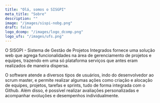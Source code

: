 ```yaml
---
title: "Olá, somos o SISGPI"
meta_title: "Sobre"
description: ""
image: "/images/sispi-nobg.png"
draft: false
logo_dcomp: "/images/logo_dcomp.png"
logo_ufs: "/images/ufs.png"
---
```


O SISGPI - Sistema de Gestão de Projetos Integrados fornece uma solução web que agrega funcionalidades na área de gerenciamento de projetos e equipes, trazendo em uma só plataforma serviços que antes eram realizados de maneira dispersa.

O software atende a diversos tipos de usuários, indo do desenvolvedor ao scrum master, e permite realizar algumas ações como criação e alocação de equipes, projetos, tarefas e sprints, tudo de forma integrada com o Github. Além disso, é possível realizar avaliações personalizadas e acompanhar evoluções e desempenhos individualmente.

<!-- <svg version="1.1" viewBox="0 0 646.67 301.33" xmlns="http://www.w3.org/2000/svg">
<g transform="matrix(1.3333 0 0 -1.3333 0 301.33)">
<g transform="scale(.1)">
<g transform="scale(10)">
<text transform="matrix(1 0 0 -1 .20273 6.6941)" fill="#00388c" font-family="'DejaVu Sans'" font-size="27.375px" xml:space="preserve"><tspan x="0 21.078751 37.914375 55.297501 72.078377 83.329498 94.060501 110.84138 137.50462 154.34026 171.77809 182.50909 199.26259 207.96785 225.35097 242.1866 250.89185 269.9996 286.75308 313.41635 330.79947 348.23718 358.96817 375.74905 390.8053 407.66821 424.42169 433.64709 453.68558 468.98807" y="0">Departamento de Computação/UFS</tspan></text>
</g>
<path d="m4162.8 1421.2c20.86 0 41.56 2.11 62.07 6.32 20.55 4.26 38.95 11.76 55.24 22.5 16.29 10.75 29.49 25.39 39.57 43.99 10.11 18.55 15.15 42.19 15.15 70.86 0 41.05-15 74.76-44.96 101.17-29.96 26.37-72.97 39.57-129.02 39.57h-165.16v-284.41zm-219.92-374.38v711.56h217.97c35.86 0 67.77-4.88 95.78-14.65 28.05-9.76 51.8-23.32 71.37-40.58 19.53-17.27 34.37-37.77 44.45-61.56 10.12-23.79 15.16-49.38 15.16-76.72 0-35.2-6.18-65.16-18.56-89.92-12.38-24.77-29.02-45.12-49.84-61.1-20.86-15.97-44.81-27.54-71.84-34.69-27.07-7.18-54.92-10.78-83.59-10.78h-168.09v-321.56z" fill="#00388c" fill-rule="evenodd"/>
<path d="m3357.5 1449.5 350.86 332.34v-735.04h-52.77v614.81l-298.09-294.18-293.24 290.27v-610.9h-52.78v735.04z" fill="#00388c" fill-rule="evenodd"/>
<path d="m2796.4 1403.6c0 43.67-8.44 85.04-25.4 124.14-16.95 39.1-40.23 73.32-69.88 102.62-29.65 29.33-64.53 52.46-104.57 69.41-40.08 16.91-83.59 25.39-130.51 25.39-41.05 0-81.13-7.66-120.19-22.97-39.1-15.31-73.99-37.15-104.61-65.47-30.63-28.36-55.2-62.38-73.79-102.14-18.55-39.73-27.85-84.07-27.85-132.93 0-41.06 8.16-80.63 24.45-118.75 16.29-38.13 39.06-72.15 68.4-102.15 29.34-29.96 64.18-53.91 104.57-71.84 40.43-17.89 85.04-26.87 133.91-26.87 41.05 0 81.13 7.65 120.23 22.96 39.1 15.32 73.79 37.15 104.1 65.51 30.28 28.32 54.73 62.23 73.28 101.64 18.6 39.42 27.86 83.25 27.86 131.45zm-709.57-2.93c0 55.39 10.58 106.21 31.75 152.5 21.17 46.25 49.38 85.98 84.53 119.22 35.2 33.24 75.59 59.14 121.22 77.69 45.62 18.6 92.85 27.85 141.71 27.85 55.39 0 106.53-10.23 153.44-30.78 46.95-20.5 87.5-47.89 121.72-82.11 34.18-34.18 60.74-73.59 79.65-118.24 18.9-44.65 28.32-91.4 28.32-140.27 0-56.02-10.59-107.19-31.76-153.44s-49.18-86.01-84.06-119.26c-34.85-33.2-74.92-58.94-120.2-77.18-45.27-18.25-92.38-27.39-141.25-27.39-56.01 0-107.5 10.28-154.41 30.78-46.92 20.55-87.46 47.89-121.68 82.11s-60.94 73.64-80.16 118.28c-19.22 44.61-28.82 91.37-28.82 140.24z" fill="#00388c" fill-rule="evenodd"/>
<path d="m448.28 2250.1c124.57 0 239.73-28.28 345.43-84.8 105.7-56.57 197.11-131.14 274.14-223.75 77.03-92.62 137.27-197.93 180.7-315.94 43.44-118.01 65.16-239.3 65.16-363.87s-21.72-236.4-65.16-335.58c-43.43-99.184-103.67-183.17-180.7-252-77.03-68.863-168.44-121.72-274.14-158.59-105.7-36.879-220.86-55.308-345.43-55.308h-447.46v1789.8z" fill="#00388c" fill-rule="evenodd"/>
<path d="m448.28 2250.1c124.57 0 239.73-28.28 345.43-84.8 105.7-56.56 197.11-131.13 274.14-223.75s137.27-197.93 180.7-315.94c43.44-118.01 65.16-239.3 65.16-363.87s-21.72-236.4-65.16-335.58c-43.43-99.18-103.67-183.17-180.7-251.99-77.03-68.871-168.44-121.72-274.14-158.6-105.7-36.871-220.86-55.308-345.43-55.308h-447.46v1789.8z" fill="none" stroke="#00388c" stroke-width="1.62"/>
<path d="m2104.7 931.32-45.86-37.148 44.8-60.742 50.59 42.851z" fill="#00388c" fill-rule="evenodd"/>
<path d="m2197.6 925.07-43.48-50.511 47.66-56.559 48.86 54.059z" fill="#00388c" fill-rule="evenodd"/>
<path d="m2022.1 1172.8-36.02-43.91 53.87-51.6 39.14 59.8z" fill="#00388c" fill-rule="evenodd"/>
<path d="m2125.5 1904.1-50.35-48.52 30.93-35.35 55.94 38.08z" fill="#00388c" fill-rule="evenodd"/>
<path d="m1918.5 1651 30.19-43.83 60.2 44.3c-11.6 15.31-23.36 30.04-35.55 44.8z" fill="#00388c" fill-rule="evenodd"/>
<path d="m1994.7 2157.2-39.26-74.06 51.17-28.09 43.67 69.22z" fill="#00388c" fill-rule="evenodd"/>
<path d="m2157.8 2035.1-43.16-54.8 42.38-44.07 51.37 46.41z" fill="#00388c" fill-rule="evenodd"/>
<path d="m2107.8 1813.9-61.01-45.94 38.67-53.79 60.74 41.18z" fill="#00388c" fill-rule="evenodd"/>
<path d="m1754.4 2079.4 54.42-3.79 49.02 144.65-64.57 20z" fill="#00388c" fill-rule="evenodd"/>
<path d="m1855.7 2113.6-28.08-70.59 43.04-18.4 36.14 62.5z" fill="#00388c" fill-rule="evenodd"/>
<path d="m1987.4 1927-38.55-58.56 44.8-31.17 47.03 47.42z" fill="#00388c" fill-rule="evenodd"/>
<path d="m2105.8 800.58-51.13-34.797 85.31-115.71 60.82 49.18z" fill="#00388c" fill-rule="evenodd"/>
<path d="m2045 760.5-42.7-23.32 66.84-136.68 60.78 41.68z" fill="#00388c" fill-rule="evenodd"/>
<path d="m2015.1 947.53-37.89-25.152 37.85-65.117 45.08 33.75z" fill="#00388c" fill-rule="evenodd"/>
<path d="m1947.9 613.16-51.52-20 17.3-76.719 67.66 29.688z" fill="#00388c" fill-rule="evenodd"/>
<path d="m2141.1 1076.7-52.77-53.98 69.53-82.03 66.25 71.76z" fill="#00388c" fill-rule="evenodd"/>
<path d="m1777.6 688-49.57-12.621 11.91-66.32 53.24 11.171z" fill="#00388c" fill-rule="evenodd"/>
<path d="m1726.2 912.42-38.05-8.524 9.34-81.328 48.52 8.602z" fill="#00388c" fill-rule="evenodd"/>
<path d="m1832.3 1808.1-22.69-46.09 26.44-16.22 30.75 42z" fill="#00388c" fill-rule="evenodd"/>
<path d="m1444.7 1098.3-40.04-47.78 49.06-41.56 39.1 53.09z" fill="#00388c" fill-rule="evenodd"/>
<path d="m1814.7 924.1-37.23-14.18 23.01-89.774 45.82 23.282z" fill="#00388c" fill-rule="evenodd"/>
<path d="m1833.6 566.95-56.71-15.508 17.14-73.871 63.25 18.828z" fill="#00388c" fill-rule="evenodd"/>
<path d="m1730.4 567.38-58.59-5.629-4.61-100.86 76.56 2.781z" fill="#00388c" fill-rule="evenodd"/>
<path d="m1699.1 772.14-51.4-6.25 0.39-69.84 54.76 6.051z" fill="#00388c" fill-rule="evenodd"/>
<path d="m1116.4 1796.9 45.89 37.15-44.84 60.78-50.55-42.89z" fill="#fff" fill-rule="evenodd"/>
<path d="m940.27 1608.3 33.64 62.65-118.91 83.24c-17.379-29.41-28.52-59.41-43.281-90z" fill="#fff" fill-rule="evenodd"/>
<path d="m976.45 1841.7 46.831 53.01-49.999 61.25-53.402-62.81z" fill="#fff" fill-rule="evenodd"/>
<path d="m1100 1597.3 36.02 43.9-53.87 51.61-39.14-59.85z" fill="#fff" fill-rule="evenodd"/>
<path d="m1255.1 1572.6 31.99 39.77-86.56 64.21c-9.73-15.62-17.7-30.03-25.67-46.4z" fill="#fff" fill-rule="evenodd"/>
<path d="m887.54 1485.5 24.301 65.39-118.72 47.89c-5.93-27.54-15.152-54.57-20.23-82.26z" fill="#fff" fill-rule="evenodd"/>
<path d="m837.3 1366.2 6.719 66.6-69.879 14.26c-2.11-23.52-11.25-47-12.071-70.59z" fill="#fff" fill-rule="evenodd"/>
<path d="m1013.3 1503 28.24 55.7-63.161 31.22-28.199-59.97z" fill="#fff" fill-rule="evenodd"/>
<path d="m886.6 1107-11.211 50.08-75.27-15.08c3.981-18.05 8.238-35 13.469-52.54z" fill="#fff" fill-rule="evenodd"/>
<path d="m960.66 1172.5-8.359 61.18-88.942-6.72 11.172-70.67z" fill="#fff" fill-rule="evenodd"/>
<path d="m863.12 1226.6-6.871 73.72-90.309 6.83c2.457-29.88 5.539-58.75 9.289-88.55z" fill="#fff" fill-rule="evenodd"/>
<path d="m1024 1237.7-6.52 57.73-71.519 1.84 4.84-67.5z" fill="#fff" fill-rule="evenodd"/>
<path d="m1042 1081.6-17.07 58.71-211.87-50.36c9.18-25.39 18.859-50.66 29.41-75.74z" fill="#fff" fill-rule="evenodd"/>
<path d="m1294.6 1640.1 20.94 19.96-53.05 65.78c-9.92-9.41-19.53-19.18-28.95-29.41z" fill="#00388c" fill-rule="evenodd"/>
<path d="m1100.1 810.58 50.35 48.551-30.9 35.32-55.94-38.09z" fill="#fff" fill-rule="evenodd"/>
<path d="m1326.7 1082.8-26.72 39.76-61.95-34.76 29.29-41.06z" fill="#fff" fill-rule="evenodd"/>
<path d="m958.87 938.7-22.031 48.481-67.07-32.969c8.75-17.109 17.691-33.711 27.109-50.391z" fill="#fff" fill-rule="evenodd"/>
<path d="m958.87 938.71-22.031 48.473-67.07-32.973c8.75-17.098 17.691-33.707 27.109-50.387z" fill="none" stroke="#00388c" stroke-width="1.62"/>
<path d="m1207 1070.4-18.2 38.91-62.42-21.05 21.99-50.43z" fill="#fff" fill-rule="evenodd"/>
<path d="m1230.9 557.49 39.26 74.114-51.22 28.039-43.67-69.18z" fill="#00388c" fill-rule="evenodd"/>
<path d="m1024.5 842.14-40.228 54.808-59.731-44.379 46.559-59.179z" fill="#fff" fill-rule="evenodd"/>
<path d="m1067.8 679.6 43.13 54.808-42.35 44.102-51.4-46.453z" fill="#fff" fill-rule="evenodd"/>
<path d="m970.27 1716 38.21 59.65-51.839 40.31-41.911-54.26z" fill="#fff" fill-rule="evenodd"/>
<path d="m1363.1 587.57 28.08 70.551-43.05 18.399-36.13-62.5z" fill="#00388c" fill-rule="evenodd"/>
<path d="m1238.2 793.55 38.52 52.769-44.77 31.129-37.34-47.379z" fill="#00388c" fill-rule="evenodd"/>
<path d="m992.77 1586 30.82 54.06-51.641 31.64-32.301-62.85z" fill="#fff" fill-rule="evenodd"/>
<path d="m1125.3 1918.6 51.1 34.76-85.28 115.71-60.86-49.18z" fill="#00388c" fill-rule="evenodd"/>
<path d="m1180.6 1954.2 42.69 23.36-66.79 136.68-60.83-41.72z" fill="#00388c" fill-rule="evenodd"/>
<path d="m1210.6 1767.1 37.85 25.16-37.85 65.12-45.04-33.75z" fill="#00388c" fill-rule="evenodd"/>
<path d="m1305.8 1806 47.97 21.88-32.19 77.42-52.11-21.76z" fill="#00388c" fill-rule="evenodd"/>
<path d="m1228.5 1974.9 55.43 21.99-24.77 66.33-59.61-26.53z" fill="#00388c" fill-rule="evenodd"/>
<path d="m1228.5 1974.9 55.43 21.99-24.77 66.33-59.61-26.53z" fill="none" stroke="#00388c" stroke-width="1.62"/>
<path d="m1281 2088 51.57 19.96-17.35 85.9-67.65-28.67z" fill="#00388c" fill-rule="evenodd"/>
<path d="m1349.4 1698.6 33.05 18.9-30.74 64.22-39.73-24.41z" fill="#00388c" fill-rule="evenodd"/>
<path d="m1094.1 1718.2 36.88 37.73-48.56 57.31-46.29-50.12z" fill="#fff" fill-rule="evenodd"/>
<path d="m1492.6 1843 38.04 8.52-9.37 81.33-48.48-8.6z" fill="#00388c" fill-rule="evenodd"/>
<path d="m1484.7 1651.3 44.37 26.1-33.71 98.43-61.37-29.29z" fill="#00388c" fill-rule="evenodd"/>
<path d="m1366.1 904.1 60.82 83.82-33.24 22.968-70.82-71.91z" fill="#00388c" fill-rule="evenodd"/>
<path d="m1436.8 840.27 31.25 83.429-22.89 13.172-52.15-77.582z" fill="#00388c" fill-rule="evenodd"/>
<path d="m1436.8 840.27 31.25 83.437-22.89 13.16-52.15-77.578z" fill="none" stroke="#00388c" stroke-width="1.62"/>
<path d="m1484.6 949.92 27.19 67.648-19.42 9.88-43.47-53.47z" fill="#00388c" fill-rule="evenodd"/>
<path d="m1329 1957.6 56.72 15.47-17.15 73.87-63.24-18.83z" fill="#00388c" fill-rule="evenodd"/>
<path d="m1410.9 1790.6 37.26 14.18-23.04 89.73-45.78-23.25z" fill="#00388c" fill-rule="evenodd"/>
<path d="m1344 742.88 26.18 80.551-22.58 13.629-47.97-68.86z" fill="#00388c" fill-rule="evenodd"/>
<path d="m1523.4 2102 53.2 1.44-2.69 151.8-68.29-8.83z" fill="#00388c" fill-rule="evenodd"/>
<path d="m1611.2 1702 34.53 6.09-1.64 75.9-50.31-8.09z" fill="#00388c" fill-rule="evenodd"/>
<path d="m1671 2054.2 58.71-6.13 11.21 74.65-66.06 5.39z" fill="#00388c" fill-rule="evenodd"/>
<path d="m1419.4 2058 68.05 20.59-21.91 164.73c-33.05-8.52-79.11-21.88-111.18-33.05z" fill="#00388c" fill-rule="evenodd"/>
<path d="m1648.4 2158.2 66.48 5 6.25 89.72-76.17 0.16z" fill="#00388c" fill-rule="evenodd"/>
<path d="m1566.6 1808.8 39.81 5.12-0.83 92.07-50.35-11.88z" fill="#00388c" fill-rule="evenodd"/>
<path d="m1524.6 1971.2 56.52 5.63-1.68 74.57-69.96-14.65z" fill="#00388c" fill-rule="evenodd"/>
<path d="m1619.7 1886.4 50.9-3.16 2.5 107.73c-18.4-1.09-34.77-2.89-52.74-5.82z" fill="#00388c" fill-rule="evenodd"/>
<path d="m1396.7 1931.9 59.34 19.45-22.62 66.68-62.35-22.46z" fill="#00388c" fill-rule="evenodd"/>
<path d="m1705.4 1710.4 28.83-2.69 14.8 83.16c-13.63 1.33-27.3 2.19-41.21 2.58z" fill="#00388c" fill-rule="evenodd"/>
<path d="m968.79 1380.6 69.921-1.25 3.13 46.83-66.488 12.62z" fill="#fff" fill-rule="evenodd"/>
<path d="m1333.6 1414.5 13.68 55.23-59.3 23.67-17.77-73.16z" fill="#fff" fill-rule="evenodd"/>
<path d="m1228 1488.9 14.65 40.39-59.07 29.22-20.07-51.21z" fill="#fff" fill-rule="evenodd"/>
<path d="m853.36 1310.8 69.301 8.29 1.168 61.13-69.18 3.44z" fill="#fff" fill-rule="evenodd"/>
<path d="m1045.1 1432 75.62-10.67 10.63 65.39-72.03 13.83z" fill="#fff" fill-rule="evenodd"/>
<path d="m1110.8 1002.5-29.49 40.43-130.24-44.33 35.937-70.711z" fill="#fff" fill-rule="evenodd"/>
<path d="m1054.5 1271 64.53 10.12-9.68 53.67-59.93-7.15z" fill="#fff" fill-rule="evenodd"/>
<path d="m1716.3 1865.2 44.53-8.95 19.14 119.14-55.74 7.97z" fill="#00388c" fill-rule="evenodd"/>
<path d="m1817.7 1939.6 49.42-18.43 31.95 77.54-52.26 21.44z" fill="#00388c" fill-rule="evenodd"/>
<path d="m1875.3 2117 54.77-23.6 40.23 81.14-67.89 28z" fill="#00388c" fill-rule="evenodd"/>
<path d="m1774.6 1819.3 34.84-15.27 33.29 62.93-43.29 17.38z" fill="#00388c" fill-rule="evenodd"/>
<path d="m2046.3 2038.9 44.02-26.13 38.44 55.35-45.59 34.41z" fill="#00388c" fill-rule="evenodd"/>
<path d="m1975.9 1786.5 32.93-28.6 69.18 58.99-30.67 39.84z" fill="#00388c" fill-rule="evenodd"/>
<path d="m1864.1 1761.1 38.95-25.2 40.5 57.07-42.85 27.03z" fill="#00388c" fill-rule="evenodd"/>
<path d="m1934.5 1969.4 51.06-29.1 40.07 64.33-58.04 36.06z" fill="#00388c" fill-rule="evenodd"/>
<path d="m1881.2 1854.4 36.37-16.25 47.15 79.73-48.83 29.53z" fill="#00388c" fill-rule="evenodd"/>
<path d="m2029.7 1923.8 32.15-34.72 53.35 53.82-53.75 41.14z" fill="#00388c" fill-rule="evenodd"/>
<path d="m1938.5 1714 21.56-17.31 27.65 40.04-26.32 14.53z" fill="#00388c" fill-rule="evenodd"/>
<path d="m1660 654.84 58.71 6.09 11.21-74.649-66.05-5.39z" fill="#00388c" fill-rule="evenodd"/>
<path d="m1408.5 630.74 68.04-20.59-25.27-142.93c-33.09 8.519-62.19 21.883-94.26 33.09z" fill="#00388c" fill-rule="evenodd"/>
<path d="m1558 652.53 66.48-5 6.25-73.711-72.77 3.711z" fill="#00388c" fill-rule="evenodd"/>
<path d="m1519.6 779.45 50.66-13.398-1.64-74.571-70 14.649z" fill="#00388c" fill-rule="evenodd"/>
<path d="m1591.7 903.55 42.97-5.551-8.09-106.6c-17.93 4.223-33.75 1.024-50.98 6.911z" fill="#00388c" fill-rule="evenodd"/>
<path d="m1282.4 734.56 33.75-15.457-26.68-62.704c-12.61 8.133-24.06 17.032-36.36 25.551z" fill="#00388c" fill-rule="evenodd"/>
<path d="m1164.5 749.56 51.84-42.34-39.38-59.489c-18.12 15.149-35.62 30.782-52.93 46.911z" fill="#00388c" fill-rule="evenodd"/>
<path d="m1164.5 749.57 51.84-42.351-39.38-59.489c-18.12 15.157-35.62 30.778-52.93 46.907z" fill="none" stroke="#00388c" stroke-width="1.62"/>
<path d="m1385.8 777.14 59.34-19.493-22.66-66.679-62.34 22.5z" fill="#00388c" fill-rule="evenodd"/>
<path d="m1359.1 1216.7 18.44-36.95-77.54-57.15-29.18 45.47z" fill="#fff" fill-rule="evenodd"/>
<path d="m1240.9 997.61 36.17-37.66-84.3-84.879-44.29 43.399z" fill="#fff" fill-rule="evenodd"/>
<path d="m1401.3 1144.2 21.8-24.41-57.19-70.74-39.18 33.79z" fill="#00388c" fill-rule="evenodd"/>
<path d="m1217.1 1220.1 14.65-40.39-59.1-29.22-20.04 51.25z" fill="#fff" fill-rule="evenodd"/>
<path d="m1512.7 555.31 69.18-15.2-11.61-78.711-68 8.75z" fill="#00388c" fill-rule="evenodd"/>
<path d="m1429.9 703.94 60.04-16.492-14.18-58.859-67.3 21.64z" fill="#00388c" fill-rule="evenodd"/>
<path d="m1429.9 703.94 60.04-16.481-14.18-58.867-67.3 21.64z" fill="none" stroke="#00388c" stroke-width="1.62"/>
<path d="m1806.8 769.45 49.41 18.43 31.95-77.5-52.26-21.438z" fill="#00388c" fill-rule="evenodd"/>
<path d="m1814 649.68 54.77 23.601 29.37-64.422-60.93-23.359z" fill="#00388c" fill-rule="evenodd"/>
<path d="m1853.2 947.96 38.95 25.16 40.55-57.07-42.89-27.031z" fill="#00388c" fill-rule="evenodd"/>
<path d="m1930.4 678.59 51.06 29.101 40.07-64.339-58.04-31.403z" fill="#00388c" fill-rule="evenodd"/>
<path d="m1870.4 854.64 36.37 16.289 56.83-79.758-52.73-29.543z" fill="#00388c" fill-rule="evenodd"/>
<path d="m1926.4 992.92 20.46 11.718 20.79-26.331-24.65-17.219z" fill="#00388c" fill-rule="evenodd"/>
<path d="m1151.9 1333.1 69.96-1.17 3.04 46.87-66.52 12.5z" fill="#fff" fill-rule="evenodd"/>
<path d="m1518 943.12 30.12-6.41-15.71-75.391-47.15 22.852z" fill="#00388c" fill-rule="evenodd"/>
<path d="m1369.8 1524.1 36.57 56.48-81.8 65.55-46.21-66.88z" fill="#00388c" fill-rule="evenodd"/>
<path d="m1329 1314 13.78-40.94-58.55-24.69-13.95 58.32z" fill="#fff" fill-rule="evenodd"/>
<path d="m1709.4 1011.6-64.93 0.7-14.37-76.6 85.9-0.551z" fill="#00388c" fill-rule="evenodd"/>
<path d="m1796.4 1684.3 27.73-15.12 33.75 55.59-40.04 18.63z" fill="#00388c" fill-rule="evenodd"/>
<path d="m1271.9 1343.2 58.29 8.55-0.86 37.11-56.76 2.85z" fill="#fff" fill-rule="evenodd"/>
<path d="m1540.4 1037-22.27-58.212 59.93-23.316 19.68 62.928z" fill="#00388c" fill-rule="evenodd"/>
<path d="m1807.5 1037.3 27.07-52.269 58.09 29.569-32.31 49.73z" fill="#00388c" fill-rule="evenodd"/>
<path d="m1847.9 1662.9 38.95-27.14 44.41 59.02-46.76 30.9z" fill="#00388c" fill-rule="evenodd"/>
<path d="m1916.7 1106.6-40.9-30.55 52.03-64.96c20.2 13.83 30.74 24.14 49.65 39.53z" fill="#00388c" fill-rule="evenodd"/>
<path d="m1778.3 1026.4-37.23-10.31 11.37-91.681 57.46 17.422z" fill="#00388c" fill-rule="evenodd"/>
<path d="m2201.1 1872.5 40.24-54.76 59.72 44.33-46.52 59.22z" fill="#00388c" fill-rule="evenodd"/>
<path d="m2249.2 873-46.88-52.969 50.04-61.25 49.46 62.821z" fill="#00388c" fill-rule="evenodd"/>
<path d="m2313.4 935.97-38.21-59.61 51.84-40.308 41.95 54.258z" fill="#00388c" fill-rule="evenodd"/>
<path d="m1333.6 1414.5 13.68 55.23-59.3 23.67 13.95-76.01z" fill="#00388c" fill-rule="evenodd"/>
<path d="m1310.6 1348.7 20.82 3.05-0.86 37.11-24.22 1.21z" fill="#00388c" fill-rule="evenodd"/>
<path d="m1330.1 1314 13.83-42.11-29.81-11.17-1.17 51.13z" fill="#00388c" fill-rule="evenodd"/>
<path d="m1360.2 1217.9 18.48-36.95-74.06-54.57 6.95 64.73z" fill="#00388c" fill-rule="evenodd"/>
<path d="m1326.7 1082.8-23.24 34.57-10.32-54.97z" fill="#00388c" fill-rule="evenodd"/>
<path d="m1151.9 1825.6 10.43 8.44-46.01 60.78-7.5-6.37z" fill="#00388c" fill-rule="evenodd"/>
<path d="m1262.7 1582.1 24.38 30.32-47.81 35.46z" fill="#00388c" fill-rule="evenodd"/>
<path d="m1266.8 970.66 10.27-10.711-24.96-25.148z" fill="#00388c" fill-rule="evenodd"/>
<path d="m1210 849.6-15.39-19.532 2.5-2.109z" fill="#fff" fill-rule="evenodd"/>
</g>
</g>
</svg> -->
